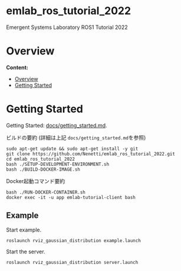 # emlab_ros_tutorial_2022
Emergent Systems Laboratory ROS1 Tutorial 2022
<!--
# ----------------------------------------------------------------------------------------------------------------------
#
#   Overview
#
# ----------------------------------------------------------------------------------------------------------------------
--->

# Overview <a id="Overview"></a>

**Content:**

* [Overview](#Overview)
* [Getting Started](#Setup)

<!--
# ----------------------------------------------------------------------------------------------------------------------
#
#   Setup
#
# ----------------------------------------------------------------------------------------------------------------------
--->
# Getting Started <a id="Setup"></a>

Getting Started: [docs/getting_started.md](docs/getting_started.md).

ビルドの要約
(詳細は上記 `docs/getting_started.md`を参照)
```
sudo apt-get update && sudo apt-get install -y git 
git clone https://github.com/Nenetti/emlab_ros_tutorial_2022.git
cd emlab_ros_tutorial_2022
bash ./SETUP-DEVELOPMENT-ENVIRONMENT.sh
bash ./BUILD-DOCKER-IMAGE.sh
```

Docker起動コマンド要約
```
bash ./RUN-DOCKER-CONTAINER.sh
docker exec -it -u app emlab-tutorial-client bash
```

<!--
# ----------------------------------------------------------------------------------------------------------------------
#
#   Example
#
# ----------------------------------------------------------------------------------------------------------------------
--->

## Example <a id="Example"></a>

Start example.

    roslaunch rviz_gaussian_distribution example.launch

Start the server.

    roslaunch rviz_gaussian_distribution server.launch
